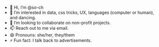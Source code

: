 - 👋 Hi, I’m @so-ch
- 👀 I’m interested in data, css tricks, UX, languages (computer or human), and dancing.
- 💞️ I’m looking to collaborate on non-profit projects.
- 📫 Reach out to me via email.
- 😄 Pronouns: she/her, they/them
- ⚡ Fun fact: I talk back to advertisements.
